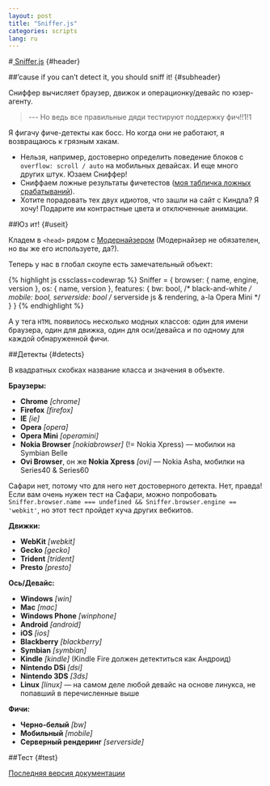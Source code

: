 ```yaml
---
layout: post
title: "Sniffer.js"
categories: scripts
lang: ru
---
```


#<a href="https://github.com/wilddeer/Sniffer" class="iconlink"><i class="icon-heart-empty"> </i><span>Sniffer.js</span></a> {#header}

##&rsquo;cause if you can&rsquo;t detect it, you should sniff it! {#subheader}

Сниффер вычисляет браузер, движок и операционку/девайс по юзер-агенту.

> --- Но ведь все правильные дяди тестируют поддержку фич!!1!1

Я фигачу фиче-детекты как босс. Но когда они не работают, я возвращаюсь к грязным хакам.

- Нельзя, например, достоверно определить поведение блоков с `overflow: scroll / auto` на мобильных девайсах. И еще много других штук. Юзаем Сниффер!
- Сниффаем ложные результаты фичетестов ([моя табличка ложных срабатываний](https://docs.google.com/spreadsheet/ccc?key=0AjA1cIs8C8MGdFdyQ0lMQnhMbHJEeVZpMW9XejhzU2c&usp=sharing#gid=0)).
- Хотите порадовать тех двух идиотов, что зашли на сайт с Киндла? Я хочу! Подарите им контрастные цвета и отключенные анимации.

##Юз ит! {#useit}

Кладем в `<head>` рядом с [Модернайзером](//modernizr.com) (Модернайзер не обязателен, но вы же его используете, да?).

Теперь у нас в глобал скоупе есть замечательный объект:

{% highlight js cssclass=codewrap %}
Sniffer = {
  browser: {
    name,
    engine,
    version
  },
  os: {
    name,
    version
  },
  features: {
    bw: bool, /* black-and-white */
    mobile: bool,
    serverside: bool /* serverside js & rendering, a-la Opera Mini */
  }
}
{% endhighlight %}

А у тега `HTML` появилось несколько модных классов: один для имени браузера, один для движка, один для оси/девайса и по одному для каждой обнаруженной фичи.

##Детекты {#detects}

В квадратных скобках название класса и значения в объекте.

**Браузеры:**

- **Chrome** *[chrome]*
- **Firefox** *[firefox]*
- **IE** *[ie]*
- **Opera** *[opera]*
- **Opera Mini** *[operamini]*
- **Nokia Browser** *\[nokiabrowser\]* (!= Nokia Xpress) — мобилки на Symbian Belle
- **Ovi Browser**, он же **Nokia Xpress** *[ovi]* — Nokia Asha, мобилки на Series40 & Series60


Сафари нет, потому что для него нет достоверного детекта. Нет, правда! Если вам очень нужен тест на Сафари, можно попробовать `Sniffer.browser.name === undefined && Sniffer.browser.engine == 'webkit'`, но этот тест пройдет куча других вебкитов.

**Движки:**

- **WebKit** *[webkit]*
- **Gecko** *[gecko]*
- **Trident** *[trident]*
- **Presto** *[presto]*

**Ось/Девайс:**

- **Windows** *[win]*
- **Mac** *[mac]*
- **Windows Phone** *[winphone]*
- **Android** *[android]*
- **iOS** *[ios]*
- **Blackberry** *[blackberry]*
- **Symbian** *[symbian]*
- **Kindle** *\[kindle\]* (Kindle Fire должен детектиться как Андроид)
- **Nintendo DSi** *[dsi]*
- **Nintendo 3DS** *[3ds]*
- **Linux** *[linux]* — на самом деле любой девайс на основе линукса, не попавший в перечисленные выше

**Фичи:**

- **Черно-белый** *[bw]*
- **Мобильный** *[mobile]*
- **Серверный рендеринг** *[serverside]*

##Тест {#test}

<div id="test_console"></div>

<script>
	dzDelayed.push(function() {
		testConsole.log('<b>Sniffer.os.name</b><br>'+Sniffer.os.name);
		testConsole.log('<b>Sniffer.os.version</b><br>'+Sniffer.os.version);
		testConsole.log('<b>Sniffer.browser.name</b><br>'+Sniffer.browser.name);
		testConsole.log('<b>Sniffer.browser.engine</b><br>'+Sniffer.browser.engine);
		testConsole.log('<b>Sniffer.browser.version</b><br>'+Sniffer.browser.version);

		for (var prop in Sniffer.features) {
			testConsole.log('<b>Sniffer.features.'+prop+':</b><br>'+Sniffer.features[prop]);
		}
	});
</script>

<a href="https://github.com/wilddeer/Sniffer/blob/master/README.md" class="iconlink"><i class="icon-book"> </i><span>Последняя версия документации</span></a>